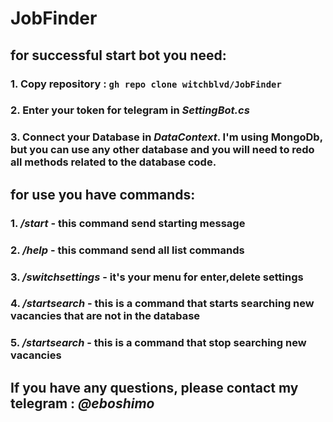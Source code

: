 # JobFinder

## for successful start bot you need:

### 1. Copy repository : `gh repo clone witchblvd/JobFinder`

### 2. Enter your token for telegram in ***SettingBot.cs***

### 3. Connect your Database in ***DataContext***. I'm using MongoDb, but you can use any other database and you will need to redo all methods related to the database code.

## for use you have commands:

### 1. ***/start*** - this command send starting message

### 2. ***/help*** - this command send all list commands 

### 3. ***/switchsettings*** - it's your menu for enter,delete settings

### 4. ***/startsearch*** - this is a command that starts searching  new vacancies that are not in the database

### 5. ***/startsearch*** - this is a command that stop searching  new vacancies

## If you have any questions, please contact my telegram : ***@eboshimo***
